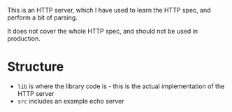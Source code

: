 This is an HTTP server, which I have used to learn the HTTP spec, and perform a bit of parsing.

It does not cover the whole HTTP spec, and should not be used in production.

# Structure

- `lib` is where the library code is - this is the actual implementation of the HTTP server
- `src` includes an example echo server
